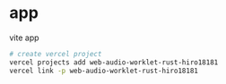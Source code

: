 # app

vite app

```sh
# create vercel project
vercel projects add web-audio-worklet-rust-hiro18181
vercel link -p web-audio-worklet-rust-hiro18181
```
